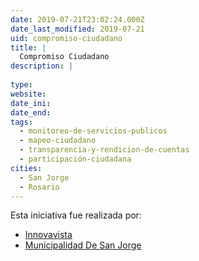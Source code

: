 ```yaml
---
date: 2019-07-21T23:02:24.000Z
date_last_modified: 2019-07-21
uid: compromiso-ciudadano
title: |
  Compromiso Ciudadano
description: |
  
type: 
website: 
date_ini: 
date_end: 
tags:
  - monitoreo-de-servicios-publicos
  - mapeo-ciudadano
  - transparencia-y-rendicion-de-cuentas
  - participación-ciudadana
cities: 
  - San Jorge
  - Rosario
---
```


Esta iniciativa fue realizada por:

- [Innovavista](/organizaciones/innovavista)
- [Municipalidad De San Jorge](/organizaciones/municipalidad-de-san-jorge)
